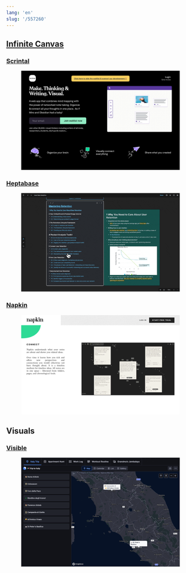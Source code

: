 ```yaml
---
lang: 'en'
slug: '/557260'
---
```


## [Infinite Canvas](./../.././docs/pages/Infinite%20Canvas.md)

### [Scrintal](https://www.scrintal.com/)


<figure>

![1D64A6.png](./../.././docs/assets/1D64A6.png)


</figure>

### [Heptabase](./../.././docs/pages/Heptabase.md)


<figure>

![F414E3.gif](./../.././docs/assets/F414E3.gif)


</figure>

### [Napkin](https://www.napkin.one/)


<figure>

![B4ED9A.png](./../.././docs/assets/B4ED9A.png)


</figure>

## Visuals

### [Visible](https://visible.page/)


<figure>

![F8D9BD.png](./../.././docs/assets/F8D9BD.png)


</figure>

<head>
  <html lang="en-US"/>
</head>
